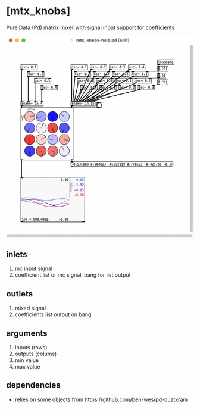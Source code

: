 # [mtx_knobs]
Pure Data (Pd) matrix mixer with signal input support for coefficients

![mtx_knobs screenshot](mtx_knobs-help.pd.png)

## inlets

1. mc input signal
2. coefficient list or mc signal. bang for list output

## outlets

1. mixed signal
2. coefficients list output on bang

## arguments

1. inputs (rows)
2. outputs (colums)
3. min value
4. max value

## dependencies

* relies on some objects from https://github.com/ben-wes/pd-quatkram
